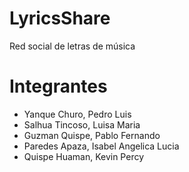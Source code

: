 # LyricsShare
Red social de letras de música

# Integrantes

- Yanque Churo, Pedro Luis
- Salhua Tincoso, Luisa Maria
- Guzman Quispe, Pablo Fernando
- Paredes Apaza, Isabel Angelica Lucia
- Quispe Huaman, Kevin Percy
